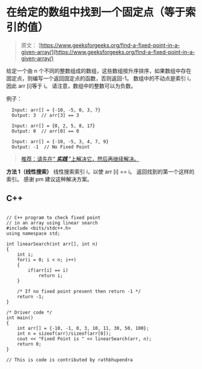 # 在给定的数组中找到一个固定点（等于索引的值）

> 原文： [https://www.geeksforgeeks.org/find-a-fixed-point-in-a-given-array/](https://www.geeksforgeeks.org/find-a-fixed-point-in-a-given-array/)

给定一个由 n 个不同的整数组成的数组，这些数组按升序排序，如果数组中存在固定点，则编写一个返回固定点的函数，否则返回-1。 数组中的不动点是索引 i，因此 arr [i]等于 i。 请注意，数组中的整数可以为负数。

例子：

```
  Input: arr[] = {-10, -5, 0, 3, 7}
  Output: 3  // arr[3] == 3 

  Input: arr[] = {0, 2, 5, 8, 17}
  Output: 0  // arr[0] == 0 

  Input: arr[] = {-10, -5, 3, 4, 7, 9}
  Output: -1  // No Fixed Point

```

> [推荐：请先在“ ***实践*** ”上解决它，然后再继续解决。](https://practice.geeksforgeeks.org/problems/value-equal-to-index-value/0)

**方法 1（线性搜索）**
线性搜索索引 i，以使 arr [i] == i。 返回找到的第一个这样的索引。 感谢 pm 建议这种解决方案。

## C++ 

```

// C++ program to check fixed point  
// in an array using linear search  
#include <bits/stdc++.h> 
using namespace std; 

int linearSearch(int arr[], int n)  
{  
    int i;  
    for(i = 0; i < n; i++)  
    {  
        if(arr[i] == i)  
            return i;  
    }  

    /* If no fixed point present then return -1 */
    return -1;  
}  

/* Driver code */
int main()  
{  
    int arr[] = {-10, -1, 0, 3, 10, 11, 30, 50, 100};  
    int n = sizeof(arr)/sizeof(arr[0]);  
    cout << "Fixed Point is " << linearSearch(arr, n);  
    return 0;  
}  

// This is code is contributed by rathbhupendra 

```